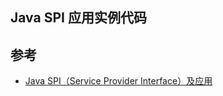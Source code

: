 ## Java SPI 应用实例代码
## 参考
- [Java SPI（Service Provider Interface）及应用](https://github.com/jast90/java-tutorial/issues/5)